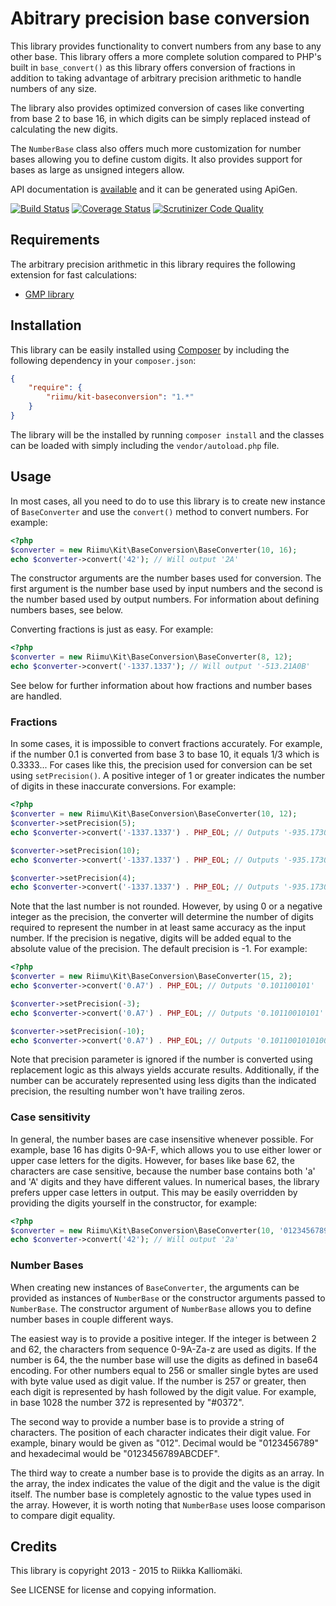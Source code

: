 # Abitrary precision base conversion #

This library provides functionality to convert numbers from any base to any
other base. This library offers a more complete solution compared to PHP's
built in `base_convert()` as this library offers conversion of fractions in
addition to taking advantage of arbitrary precision arithmetic to handle numbers
of any size.

The library also provides optimized conversion of cases like converting from
base 2 to base 16, in which digits can be simply replaced instead of calculating
the new digits.

The `NumberBase` class also offers much more customization for number bases
allowing you to define custom digits. It also provides support for bases as
large as unsigned integers allow.

API documentation is [available](http://kit.riimu.net/api/baseconversion/) and it
can be generated using ApiGen.

[![Build Status](https://travis-ci.org/Riimu/Kit-BaseConversion.svg?branch=master)](https://travis-ci.org/Riimu/Kit-BaseConversion)
[![Coverage Status](https://coveralls.io/repos/Riimu/Kit-BaseConversion/badge.png)](https://coveralls.io/r/Riimu/Kit-BaseConversion)
[![Scrutinizer Code Quality](https://scrutinizer-ci.com/g/Riimu/Kit-BaseConversion/badges/quality-score.png?b=master)](https://scrutinizer-ci.com/g/Riimu/Kit-BaseConversion/?branch=master)

## Requirements ##

The arbitrary precision arithmetic in this library requires the following
extension for fast calculations:

  * [GMP library](http://php.net/manual/en/book.gmp.php)

## Installation ##

This library can be easily installed using [Composer](http://getcomposer.org/)
by including the following dependency in your `composer.json`:

```json
{
    "require": {
        "riimu/kit-baseconversion": "1.*"
    }
}
```

The library will be the installed by running `composer install` and the classes
can be loaded with simply including the `vendor/autoload.php` file.

## Usage ##

In most cases, all you need to do to use this library is to create new instance
of `BaseConverter` and use the `convert()` method to convert numbers. For
example:

```php
<?php
$converter = new Riimu\Kit\BaseConversion\BaseConverter(10, 16);
echo $converter->convert('42'); // Will output '2A'
```

The constructor arguments are the number bases used for conversion. The first
argument is the number base used by input numbers and the second is the number
based used by output numbers. For information about defining numbers bases, see
below.

Converting fractions is just as easy. For example:

```php
<?php
$converter = new Riimu\Kit\BaseConversion\BaseConverter(8, 12);
echo $converter->convert('-1337.1337'); // Will output '-513.21A0B'
```

See below for further information about how fractions and number bases are
handled.

### Fractions ###

In some cases, it is impossible to convert fractions accurately. For example,
if the number 0.1 is converted from base 3 to base 10, it equals 1/3 which is
0.3333... For cases like this, the precision used for conversion can be set
using `setPrecision()`. A positive integer of 1 or greater indicates the number
of digits in these inaccurate conversions. For example:

```php
<?php
$converter = new Riimu\Kit\BaseConversion\BaseConverter(10, 12);
$converter->setPrecision(5);
echo $converter->convert('-1337.1337') . PHP_EOL; // Outputs '-935.17304'

$converter->setPrecision(10);
echo $converter->convert('-1337.1337') . PHP_EOL; // Outputs '-935.17304A0890'

$converter->setPrecision(4);
echo $converter->convert('-1337.1337') . PHP_EOL; // Outputs '-935.1730'
```

Note that the last number is not rounded. However, by using 0 or a negative
integer as the precision, the converter will determine the number of digits
required to represent the number in at least same accuracy as the input number.
If the precision is negative, digits will be added equal to the absolute value
of the precision. The default precision is -1. For example:

```php
<?php
$converter = new Riimu\Kit\BaseConversion\BaseConverter(15, 2);
echo $converter->convert('0.A7') . PHP_EOL; // Outputs '0.101100101'

$converter->setPrecision(-3);
echo $converter->convert('0.A7') . PHP_EOL; // Outputs '0.10110010101'

$converter->setPrecision(-10);
echo $converter->convert('0.A7') . PHP_EOL; // Outputs '0.101100101010000110'
```

Note that precision parameter is ignored if the number is converted using
replacement logic as this always yields accurate results. Additionally, if the
number can be accurately represented using less digits than the indicated
precision, the resulting number won't have trailing zeros.

### Case sensitivity ###

In general, the number bases are case insensitive whenever possible. For example,
base 16 has digits 0-9A-F, which allows you to use either lower or upper case
letters for the digits. However, for bases like base 62, the characters are
case sensitive, because the number base contains both 'a' and 'A' digits and
they have different values. In numerical bases, the library prefers upper case
letters in output. This may be easily overridden by providing the digits
yourself in the constructor, for example:

```php
<?php
$converter = new Riimu\Kit\BaseConversion\BaseConverter(10, '0123456789abcdef');
echo $converter->convert('42'); // Will output '2a'
```

### Number Bases ###

When creating new instances of `BaseConverter`, the arguments can be provided as
instances of `NumberBase` or the constructor arguments passed to `NumberBase`. The
constructor argument of `NumberBase` allows you to define number bases in couple
different ways.

The easiest way is to provide a positive integer. If the integer is between 2
and 62, the characters from sequence 0-9A-Za-z are used as digits. If the number
is 64, the the number base will use the digits as defined in base64 encoding.
For other numbers equal to 256 or smaller single bytes are used with byte value
used as digit value. If the number is 257 or greater, then each digit is
represented by hash followed by the digit value. For example, in base 1028 the
number 372 is represented by "#0372".

The second way to provide a number base is to provide a string of characters.
The position of each character indicates their digit value. For example, binary
would be given as "012". Decimal would be "0123456789" and hexadecimal would be
"0123456789ABCDEF".

The third way to create a number base is to provide the digits as an array. In
the array, the index indicates the value of the digit and the value is the digit
itself. The number base is completely agnostic to the value types used in the
array. However, it is worth noting that `NumberBase` uses loose comparison to
compare digit equality.

## Credits ##

This library is copyright 2013 - 2015 to Riikka Kalliomäki.

See LICENSE for license and copying information.
